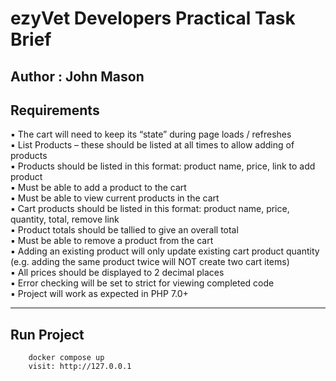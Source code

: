  # ezyVet Developers Practical Task Brief
 Author : John Mason 
---
## Requirements

▪ The cart will need to keep its “state” during page loads / refreshes   
▪ List Products – these should be listed at all times to allow adding of products   
▪ Products should be listed in this format: product name, price, link to add product   
▪ Must be able to add a product to the cart   
▪ Must be able to view current products in the cart   
▪ Cart products should be listed in this format: product name, price, quantity, total, remove link   
▪ Product totals should be tallied to give an overall total   
▪ Must be able to remove a product from the cart   
▪ Adding an existing product will only update existing cart product quantity (e.g. adding the
same product twice will NOT create two cart items)   
▪ All prices should be displayed to 2 decimal places   
▪ Error checking will be set to strict for viewing completed code   
▪ Project will work as expected in PHP 7.0+    


---

## Run Project 

```
    docker compose up 
    visit: http://127.0.0.1
```

